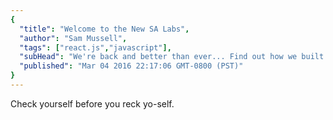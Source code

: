 ```yaml
---
{
  "title": "Welcome to the New SA Labs",
  "author": "Sam Mussell",
  "tags": ["react.js","javascript"],
  "subHead": "We're back and better than ever... Find out how we built our brand new React.js based blog.",
  "published": "Mar 04 2016 22:17:06 GMT-0800 (PST)"
}
---
```


Check yourself before you reck yo-self.
